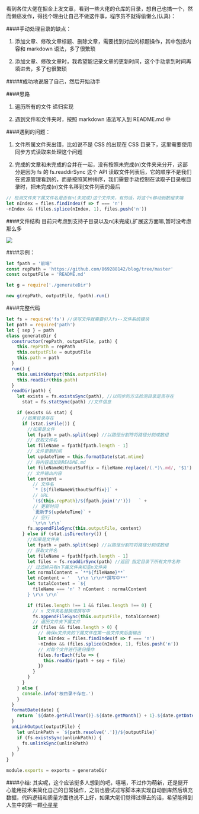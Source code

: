 看到各位大佬在掘金上发文章，看到一些大佬的仓库的目录，想自己也搞一个，然而懒癌发作，得找个理由让自己不做这件事，程序员不就得偷懒么(认真)：

####手动处理目录的缺点：

1. 添加文章、修改文章标题、删除文章，需要找到对应的标题操作，其中包括内容和 markdown 语法，多了很繁琐

2. 添加文章、修改文章时，我希望能记录文章的更新时间，这个手动拿到时间再填进去，多了也很繁琐

#####成功地说服了自己，然后开始动手

####思路

1. 遍历所有的文件 递归实现

2. 遇到文件和文件夹时，按照 markdown 语法写入到 README.md 中

####遇到的问题：

1. 文件所属文件夹出错，比如说不是 CSS 的出现在 CSS 目录下，这里需要使用同步方式读取来处理这个问题

2. 完成的文章和未完成的合并在一起，没有按照未完成(n)文件夹来分开，这部分是因为 fs 的
fs.readdirSync 这个 API 读取文件列表后，它的顺序不是我们在资源管理看到的，而是按照某种排序，我们需要手动控制在读取子目录根目录时，把未完成(n)文件名移到文件列表的最后

```js
// 检测文件夹下属文件名是否有n(未完成)这个文件夹，有的话，将这个n移动到数组末端
let nIndex = files.findIndex(f => f === 'n')
~nIndex && (files.splice(nIndex, 1), files.push('n'))
```

####文件结构
目前只考虑到支持子目录以及n(未完成),扩展这方面嘛,暂时没考虑那么多

![](https://user-gold-cdn.xitu.io/2019/4/12/16a0d421041f1bcd?w=196&h=221&f=png&s=10267)

####示例：

```js
let fpath = '前端'
const repPath = 'https://github.com/869288142/blog/tree/master'
const outputFile = 'README.md'

let g = require('./generateDir')

new g(repPath, outputFile, fpath).run()
```

####完整代码

```js
let fs = require('fs') //读写文件就需要引入fs--文件系统模块
let path = require('path')
let { sep } = path
class generateDir {
  constructor(repPath, outputFile, path) {
    this.repPath = repPath
    this.outputFile = outputFile
    this.path = path
  }
  run() {
    this.unLinkOutput(this.outputFile)
    this.readDir(this.path)
  }
  readDir(path) {
    let exists = fs.existsSync(path), //以同步的方法检测目录是否存在
      stat = fs.statSync(path) //文件信息

    if (exists && stat) {
      //如果目录存在
      if (stat.isFile()) {
        //如果是文件
        let fpath = path.split(sep) //以路径分割符将路径分割成数组
        // 获取文件名
        let fileName = fpath[fpath.length - 1]
        // 文件更新时间
        let updateTime = this.formatDate(stat.mtime)
        // 将内容追加到README.md
        let fileNameWithoutSuffix = fileName.replace(/(.*)\.md/, '$1')
        // 文件输出内容
        let content =
          // 文件名
          `* [${fileNameWithoutSuffix}]` +
          // URL
          `(${this.repPath}/${fpath.join('/')})   ` +
          // 更新时间
          `更新于${updateTime}` +
          // 空行
          `\r\n \r\n`
        fs.appendFileSync(this.outputFile, content)
      } else if (stat.isDirectory()) {
        //如果是文件夹
        let fpath = path.split(sep) //以路径分割符将路径分割成数组
        // 获取文件名
        let fileName = fpath[fpath.length - 1]
        let files = fs.readdirSync(path) //返回 指定目录下所有文件名称
        // 过滤掉只有n下属文件夹和空n文件夹
        let normalContent = `**${fileName}**`
        let nContent = '   \r\n \r\n**撰写中**'
        let totalContent = `${
          fileName === 'n' ? nContent : normalContent
        } \r\n \r\n`

        if (files.length !== 1 && files.length !== 0) {
          // n 文件夹名替换成撰写中
          fs.appendFileSync(this.outputFile, totalContent)
          // 遍历文件夹下属文件
          if (files && files.length > 0) {
            // 确保n文件夹的下属文件在第一级文件夹后面输出
            let nIndex = files.findIndex(f => f === 'n')
            ~nIndex && (files.splice(nIndex, 1), files.push('n'))
            // 对每个文件进行递归操作
            files.forEach(file => {
              this.readDir(path + sep + file)
            })
          }
        }
      }
    } else {
      console.info('根目录不存在.')
    }
  }
  formatDate(date) {
    return `${date.getFullYear()}.${date.getMonth() + 1}.${date.getDate()}`
  }
  unLinkOutput(outputFile) {
    let unlinkPath = `${path.resolve('.')}/${outputFile}`
    if (fs.existsSync(unlinkPath)) {
      fs.unlinkSync(unlinkPath)
    }
  }
}

module.exports = exports = generateDir
```

####小结:
其实呢，这个应该挺多人想到的吧，嘻嘻，不过作为萌新，还是挺开心能用技术来简化自己的日常操作，之前也尝试过写脚本来实现自动删库然后填充数据，代码逻辑和质量方面也说不上好，如果大佬们觉得过得去的话，希望能得到人生中的第一颗[小星星](https://github.com/869288142/blog)